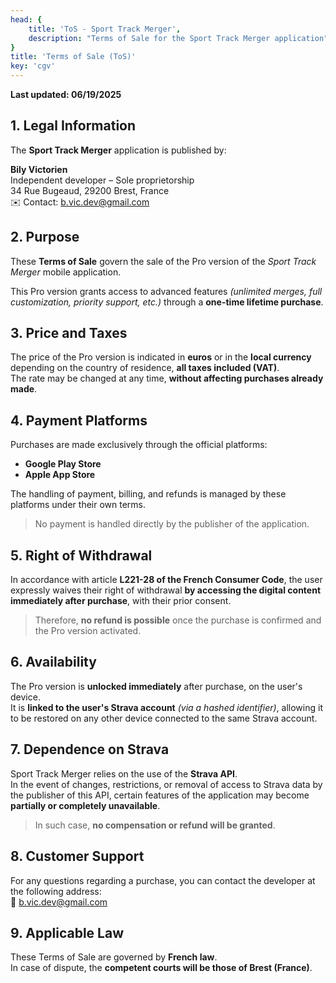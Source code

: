 ```yaml
---
head: {
    title: 'ToS - Sport Track Merger',
    description: "Terms of Sale for the Sport Track Merger application"
}
title: 'Terms of Sale (ToS)'
key: 'cgv'
---
```


**Last updated: 06/19/2025**

## 1. Legal Information

The **Sport Track Merger** application is published by:

**Bily Victorien**  
Independent developer – Sole proprietorship  
34 Rue Bugeaud, 29200 Brest, France  
✉️ Contact: [b.vic.dev@gmail.com](mailto:b.vic.dev@gmail.com)

## 2. Purpose

These **Terms of Sale** govern the sale of the Pro version of the *Sport Track Merger* mobile application.

This Pro version grants access to advanced features *(unlimited merges, full customization, priority support, etc.)* through a **one-time lifetime purchase**.

## 3. Price and Taxes

The price of the Pro version is indicated in **euros** or in the **local currency** depending on the country of residence, **all taxes included (VAT)**.  
The rate may be changed at any time, **without affecting purchases already made**.

## 4. Payment Platforms

Purchases are made exclusively through the official platforms:

- **Google Play Store**
- **Apple App Store**

The handling of payment, billing, and refunds is managed by these platforms under their own terms.

> No payment is handled directly by the publisher of the application.

## 5. Right of Withdrawal

In accordance with article **L221-28 of the French Consumer Code**, the user expressly waives their right of withdrawal **by accessing the digital content immediately after purchase**, with their prior consent.

> Therefore, **no refund is possible** once the purchase is confirmed and the Pro version activated.

## 6. Availability

The Pro version is **unlocked immediately** after purchase, on the user's device.  
It is **linked to the user's Strava account** *(via a hashed identifier)*, allowing it to be restored on any other device connected to the same Strava account.

## 7. Dependence on Strava

Sport Track Merger relies on the use of the **Strava API**.  
In the event of changes, restrictions, or removal of access to Strava data by the publisher of this API, certain features of the application may become **partially or completely unavailable**.

> In such case, **no compensation or refund will be granted**.

## 8. Customer Support

For any questions regarding a purchase, you can contact the developer at the following address:  
📧 [b.vic.dev@gmail.com](mailto:b.vic.dev@gmail.com)

## 9. Applicable Law

These Terms of Sale are governed by **French law**.  
In case of dispute, the **competent courts will be those of Brest (France)**.
